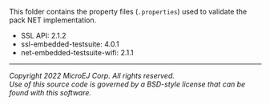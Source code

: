 This folder contains the property files (`.properties`) used to validate the pack NET implementation.

- SSL API: 2.1.2
- ssl-embedded-testsuite: 4.0.1
- net-embedded-testsuite-wifi: 2.1.1

---

_Copyright 2022 MicroEJ Corp. All rights reserved._  
_Use of this source code is governed by a BSD-style license that can be found with this software._  

